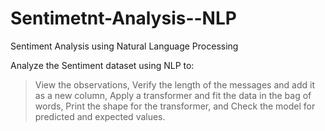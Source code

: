 # Sentimetnt-Analysis--NLP

Sentiment Analysis using Natural Language Processing


Analyze the Sentiment dataset using NLP to:

>View the observations,
>Verify the length of the messages and add it as a new column,
>Apply a transformer and fit the data in the bag of words,
>Print the shape for the transformer, and
>Check the model for predicted and expected values.
